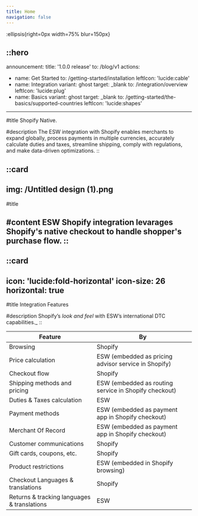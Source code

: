 ```yaml
---
title: Home
navigation: false
---
```


:ellipsis{right=0px width=75% blur=150px}

::hero
---
announcement:
  title: '1.0.0 release'
  to: /blog/v1
actions:
  - name: Get Started
    to: /getting-started/installation
    leftIcon: 'lucide:cable'
  - name: Integration
    variant: ghost
    target: _blank
    to: /integration/overview
    leftIcon: 'lucide:plug'
  - name: Basics
    variant: ghost
    target: _blank
    to: /getting-started/the-basics/supported-countries
    leftIcon: 'lucide:shapes'
---

#title
Shopify Native.

#description
The ESW integration with Shopify enables merchants to expand globally, process payments in multiple currencies, accurately calculate duties and taxes, streamline shipping, comply with regulations, and make data-driven optimizations.
::

::card
---
img: /Untitled design (1).png
---
#title

#content
ESW Shopify integration levarages Shopify's native checkout to handle shopper's purchase flow.
::
---

::card
---
icon: 'lucide:fold-horizontal'
icon-size: 26
horizontal: true
---

#title
Integration Features

#description
Shopify’s *look and feel* with ESW’s international DTC capabilities._
::

<div class="overflow-x-auto rounded-md border border-stone-200 dark:border-stone-700 shadow-sm my-8">
  <table class="min-w-full border-collapse">
    <thead class="bg-stone-100 dark:bg-stone-800">
      <tr>
        <th class="border-b border-stone-200 dark:border-stone-700 px-4 py-3 text-left text-sm font-semibold text-stone-700 dark:text-stone-100">Feature</th>
        <th class="border-b border-stone-200 dark:border-stone-700 px-4 py-3 text-left text-sm font-semibold text-stone-700 dark:text-stone-100">By</th>
      </tr>
    </thead>
    <tbody class="bg-white dark:bg-stone-900">
      <tr>
        <td class="border-b border-stone-200 dark:border-stone-700 px-4 py-3 text-stone-800 dark:text-stone-200">Browsing</td>
        <td class="border-b border-stone-200 dark:border-stone-700 px-4 py-3 text-stone-800 dark:text-stone-200">Shopify</td>
      </tr>
      <tr>
        <td class="border-b border-stone-200 dark:border-stone-700 px-4 py-3 text-stone-800 dark:text-stone-200">Price calculation</td>
        <td class="border-b border-stone-200 dark:border-stone-700 px-4 py-3 text-stone-800 dark:text-stone-200">ESW (embedded as pricing advisor service in Shopify)</td>
      </tr>
      <tr>
        <td class="border-b border-stone-200 dark:border-stone-700 px-4 py-3 text-stone-800 dark:text-stone-200">Checkout flow</td>
        <td class="border-b border-stone-200 dark:border-stone-700 px-4 py-3 text-stone-800 dark:text-stone-200">Shopify</td>
      </tr>
      <tr>
        <td class="border-b border-stone-200 dark:border-stone-700 px-4 py-3 text-stone-800 dark:text-stone-200">Shipping methods and pricing</td>
        <td class="border-b border-stone-200 dark:border-stone-700 px-4 py-3 text-stone-800 dark:text-stone-200">ESW (embedded as routing service in Shopify checkout)</td>
      </tr>
      <tr>
        <td class="border-b border-stone-200 dark:border-stone-700 px-4 py-3 text-stone-800 dark:text-stone-200">Duties &amp; Taxes calculation</td>
        <td class="border-b border-stone-200 dark:border-stone-700 px-4 py-3 text-stone-800 dark:text-stone-200">ESW</td>
      </tr>
      <tr>
        <td class="border-b border-stone-200 dark:border-stone-700 px-4 py-3 text-stone-800 dark:text-stone-200">Payment methods</td>
        <td class="border-b border-stone-200 dark:border-stone-700 px-4 py-3 text-stone-800 dark:text-stone-200">ESW (embedded as payment app in Shopify checkout)</td>
      </tr>
      <tr>
        <td class="border-b border-stone-200 dark:border-stone-700 px-4 py-3 text-stone-800 dark:text-stone-200">Merchant Of Record</td>
        <td class="border-b border-stone-200 dark:border-stone-700 px-4 py-3 text-stone-800 dark:text-stone-200">ESW (embedded as payment app in Shopify checkout)</td>
      </tr>
      <tr>
        <td class="border-b border-stone-200 dark:border-stone-700 px-4 py-3 text-stone-800 dark:text-stone-200">Customer communications</td>
        <td class="border-b border-stone-200 dark:border-stone-700 px-4 py-3 text-stone-800 dark:text-stone-200">Shopify</td>
      </tr>
      <tr>
        <td class="border-b border-stone-200 dark:border-stone-700 px-4 py-3 text-stone-800 dark:text-stone-200">Gift cards, coupons, etc.</td>
        <td class="border-b border-stone-200 dark:border-stone-700 px-4 py-3 text-stone-800 dark:text-stone-200">Shopify</td>
      </tr>
      <tr>
        <td class="border-b border-stone-200 dark:border-stone-700 px-4 py-3 text-stone-800 dark:text-stone-200">Product restrictions</td>
        <td class="border-b border-stone-200 dark:border-stone-700 px-4 py-3 text-stone-800 dark:text-stone-200">ESW (embedded in Shopify browsing)</td>
      </tr>
      <tr>
        <td class="border-b border-stone-200 dark:border-stone-700 px-4 py-3 text-stone-800 dark:text-stone-200">Checkout Languages &amp; translations</td>
        <td class="border-b border-stone-200 dark:border-stone-700 px-4 py-3 text-stone-800 dark:text-stone-200">Shopify</td>
      </tr>
      <tr>
        <td class="px-4 py-3 text-stone-800 dark:text-stone-200">Returns &amp; tracking languages &amp; translations</td>
        <td class="px-4 py-3 text-stone-800 dark:text-stone-200">ESW</td>
      </tr>
    </tbody>
  </table>
</div>


